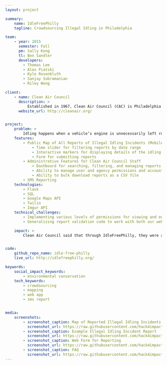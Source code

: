 ```yaml
---
layout: project

summary:
    name: IdleFreePhilly
    tagline: Crowdsourcing Illegal Idling in Philadelphia

team:
    - year: 2015
      semester: Fall
      pm: Sally Kong
      tl: Ben Sandler
      developers:
        - Thomas Lee
        - Alex Piatski
        - Kyle Rosenbluth
        - Sanjay Subramanian
        - Riley Wong

client:
    - name: Clean Air Council
      description: >
          Established in 1967, Clean Air Council (CAC) is Philadelphia’s oldest environmental conservation organization. The Council is dedicated to protecting and defending everyone’s right to breathe clean air. The Council works through a broad array of related sustainability and public health initiatives, using public education, community action, government oversight, and enforcement of environmental laws.
      website_url: http://cleanair.org/


project:
    problem: >
        Idling happens when a vehicle’s engine is unnecessarily left running while it is stopped. In some cities (including Philadelphia), idling of large vehicles such as trucks and buses is illegal due to its economic, health, and climate costs. The purpose of IdleFreePhilly was to provide a web and SMS platform for reporting and visualizing illegal idling of large vehicles in Philadelphia. This helps Clean Air Council in identifying problematic city agencies and companies to help them self-correct and train their personnel.
    features:
        - Public Map of All Reports of Illegal Idling Incidents (Mobile responsive)
            - Time slider for filtering reports by date range
            - Interactive markers for displaying details of the idling incidents
            - Form for submitting reports
        - Administrative Features for Clean Air Council Staff
            - Dashboard for searching, filtering, and managing reports
            - Ability to manage user and agency permissions and accounts
            - Ability to bulk download reports as a CSV file
        - SMS Reporting
    technologies:
        - Flask
        - SQL
        - Google Maps API
        - Twilio
        - Imgur API
    technical_challenges:
        - Implementing various levels of permissions for viewing and editing reports. (ex. anonymizing license plates for the public but not for the Clean Air Council staff and agencies who own the vehicle with the license plate number)
        - Generalizing report validation code to work with both our web and sms reports

    impact: >
        Clean Air Council said that through IdleFreePhilly, they were able to record more than a 1000 illegal idling incidents. This allowed Clean Air Council to target specific agencies which had high idling counts with concrete evidence and persuaded these agencies to retrain their employees to prevent future idling.


code:
    github_repo_name: idle-free-philly
    live_url: http://idlefreephilly.org/

keywords:
    social_impact_keywords:
        - environmental conservation
    tech_keywords:
        - crowdsourcing
        - mapping
        - web app
        - sms report


media:
    screenshots:
        - screenshot_caption: Map of Reported Illegal Idling Incidents
          screenshot_url: https://raw.githubusercontent.com/hack4impact/project-screenshots/master/idle-free-philly/map.png
        - screenshot_caption: Example Illegal Idling Incident Report
          screenshot_url: https://raw.githubusercontent.com/hack4impact/project-screenshots/master/idle-free-philly/report_details.png
        - screenshot_caption: Web Form for Reporting
          screenshot_url: https://raw.githubusercontent.com/hack4impact/project-screenshots/master/idle-free-philly/report_form.png
        - screenshot_caption: FAQ
          screenshot_url: https://raw.githubusercontent.com/hack4impact/project-screenshots/master/idle-free-philly/faq.png
---
```

